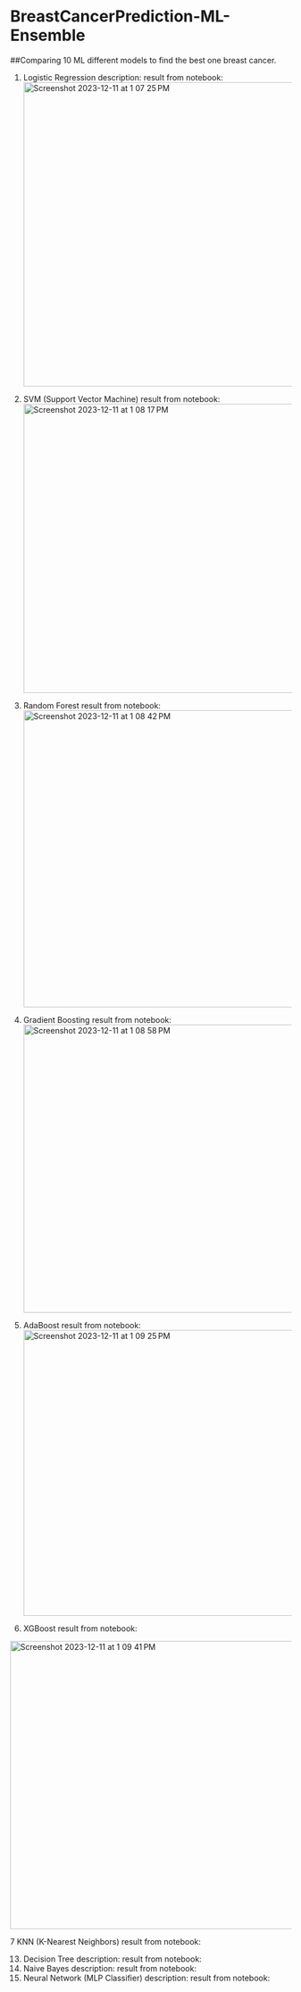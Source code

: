 # BreastCancerPrediction-ML-Ensemble
##Comparing 10 ML different models to find the best one breast cancer.

1) Logistic Regression
   description:
   result from notebook: <img width="545" alt="Screenshot 2023-12-11 at 1 07 25 PM" src="https://github.com/lizatinku/BreastCancerPrediction-ML-Ensemble/assets/123905707/8d9cf0b5-bc72-483f-b949-67d88d8c2bc7">


3) SVM (Support Vector Machine)
   result from notebook:<img width="518" alt="Screenshot 2023-12-11 at 1 08 17 PM" src="https://github.com/lizatinku/BreastCancerPrediction-ML-Ensemble/assets/123905707/d2a31925-a0d3-4a7a-93e3-a35b507633fb">

   
5) Random Forest
   result from notebook:
   <img width="532" alt="Screenshot 2023-12-11 at 1 08 42 PM" src="https://github.com/lizatinku/BreastCancerPrediction-ML-Ensemble/assets/123905707/79745bec-9c56-407c-857f-15ec2e0edbcf">

7) Gradient Boosting
   result from notebook:
   <img width="516" alt="Screenshot 2023-12-11 at 1 08 58 PM" src="https://github.com/lizatinku/BreastCancerPrediction-ML-Ensemble/assets/123905707/2df52aa6-85ba-40b8-b637-e7742922bdcf">

9) AdaBoost
   result from notebook:
   <img width="512" alt="Screenshot 2023-12-11 at 1 09 25 PM" src="https://github.com/lizatinku/BreastCancerPrediction-ML-Ensemble/assets/123905707/2e49f7a9-7ae5-446e-8ac2-96b708235d42">

11) XGBoost
   result from notebook:
<img width="516" alt="Screenshot 2023-12-11 at 1 09 41 PM" src="https://github.com/lizatinku/BreastCancerPrediction-ML-Ensemble/assets/123905707/c16469cb-b72a-4799-80cc-d6101049e1b6">

7 KNN (K-Nearest Neighbors)
   result from notebook:

   
13) Decision Tree
   description:
   result from notebook:
14) Naive Bayes
   description:
   result from notebook:
15) Neural Network (MLP Classifier)
   description:
   result from notebook:
